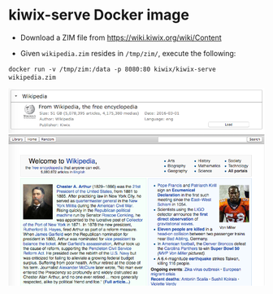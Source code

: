 kiwix-serve Docker image
========================

* Download a ZIM file from <https://wiki.kiwix.org/wiki/Content>

* Given `wikipedia.zim` resides in `/tmp/zim/`, execute the following:

```
docker run -v /tmp/zim:/data -p 8080:80 kiwix/kiwix-serve wikipedia.zim
```

![screenshot_1.png](https://github.com/kiwix/kiwix-tools/raw/master/docker/server/pictures/screenshot_1.png)
![screenshot_2.png](https://github.com/kiwix/kiwix-tools/raw/master/docker/server/pictures/screenshot_2.png)
